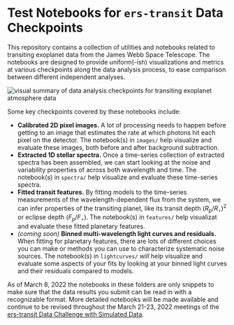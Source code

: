 # Test Notebooks for `ers-transit` Data Checkpoints

This repository contains a collection of utilities and notebooks related to transiting exoplanet data from the James Webb Space Telescope. The notebooks are designed to provide uniform(-ish) visualizations and metrics at various checkpoints along the data analysis process, to ease comparison between different independent analyses.

![visual summary of data analysis checkpoints for transiting exoplanet atmosphere data](https://ers-transit.github.io/images/summary-of-ers-transit-steps.png)

Some key checkpoints covered by these notebooks include:
- **Calibrated 2D pixel images.** A lot of processing needs to happen before getting to an image that estimates the rate at which photons hit each pixel on the detector. The notebook(s) in `images/` help visualize and evaluate these images, both before and after background subtraction.
- **Extracted 1D stellar spectra.** Once a time-series collection of extracted spectra has been assembled, we can start looking at the noise and variability properties of across both wavelength and time. The notebook(s) in `spectra/` help visualize and evaluate these time-series spectra.
- **Fitted transit features.** By fitting models to the time-series measurements of the wavelength-dependent flux from the system, we can infer properties of the transiting planet, like its transit depth $(R_p/R_\star)^2$ or eclipse depth $(F_p/F_\star)$. The notebook(s) in `features/` help visualizat and evaluate these fitted planetary features.
- *(coming soon)* **Binned multi-wavelength light curves and residuals.** When fitting for planetary features, there are lots of different choices you can make or methods you can use to characterize systematic noise sources. The notebook(s) in `lightcurves/` *will* help visualize and evaluate some aspects of your fits by looking at your binned light curves and their residuals compared to models.

As of March 8, 2022 the notebooks in these folders are only snippets to make sure that the data results you submit can be read in with a recognizable format. More detailed notebooks will be made available and continue to be revised throughout the March 21-23, 2022 meetings of the [ers-transit Data Challenge with Simulated Data](https://ers-transit.github.io/data-challenge-with-simulated-data.html). 
